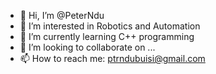 - 👋 Hi, I’m @PeterNdu
- 👀 I’m interested in Robotics and Automation
- 🌱 I’m currently learning C++ programming
- 💞️ I’m looking to collaborate on ...
- 📫 How to reach me: ptrndubuisi@gmail.com

<!---
PeterNdu/PeterNdu is a ✨ special ✨ repository because its `README.md` (this file) appears on your GitHub profile.
You can click the Preview link to take a look at your changes.
--->
